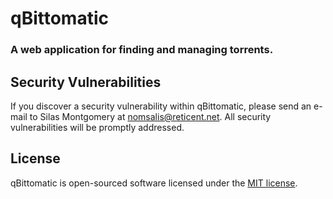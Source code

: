 # qBittomatic
### A web application for finding and managing torrents.

## Security Vulnerabilities

If you discover a security vulnerability within qBittomatic, please send an e-mail to Silas Montgomery at nomsalis@reticent.net. All security vulnerabilities will be promptly addressed.

## License

qBittomatic is open-sourced software licensed under the [MIT license](https://opensource.org/licenses/MIT).

